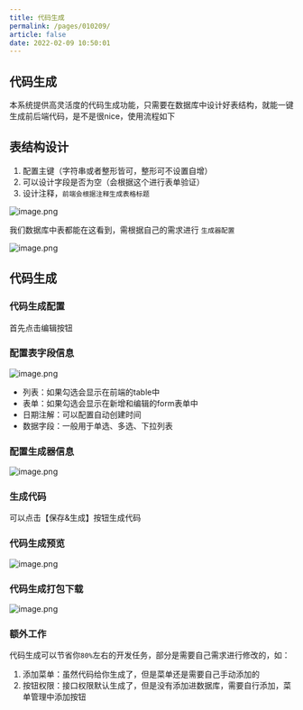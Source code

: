 ```yaml
---
title: 代码生成
permalink: /pages/010209/
article: false
date: 2022-02-09 10:50:01
---
```

## 代码生成
本系统提供高灵活度的代码生成功能，只需要在数据库中设计好表结构，就能一键生成前后端代码，是不是很nice，使用流程如下

##  表结构设计
1. 配置主键（字符串或者整形皆可，整形可不设置自增）
2. 可以设计字段是否为空（会根据这个进行表单验证）
3. 设计注释，```前端会根据注释生成表格标题```

![image.png](https://cxblog.qiniu.zhaohaoyue.love/file/img/upload/article/20240318_1710751104253.png)

我们数据库中表都能在这看到，需根据自己的需求进行 ```生成器配置```

![image.png](https://cxblog.qiniu.zhaohaoyue.love/file/img/upload/article/20240318_1710751197130.png)

## 代码生成

### 代码生成配置

首先点击编辑按钮

### 配置表字段信息

![image.png](https://cxblog.qiniu.zhaohaoyue.love/file/img/upload/article/20240318_1710751323531.png)

- 列表：如果勾选会显示在前端的table中
- 表单：如果勾选会显示在新增和编辑的form表单中
- 日期注解：可以配置自动创建时间
- 数据字段：一般用于单选、多选、下拉列表

### 配置生成器信息

![image.png](https://cxblog.qiniu.zhaohaoyue.love/file/img/upload/article/20240318_1710751534095.png)

### 生成代码

可以点击【保存&生成】按钮生成代码

### 代码生成预览

![image.png](https://cxblog.qiniu.zhaohaoyue.love/file/img/upload/article/20240318_1710751596619.png)

### 代码生成打包下载

![image.png](https://cxblog.qiniu.zhaohaoyue.love/file/img/upload/article/20240318_1710751630731.png)

### 额外工作
代码生成可以节省你```80%```左右的开发任务，部分是需要自己需求进行修改的，如：
1. 添加菜单：虽然代码给你生成了，但是菜单还是需要自己手动添加的
2. 按钮权限：接口权限默认生成了，但是没有添加进数据库，需要自行添加，菜单管理中添加按钮

<Vssue :title="$title" />

